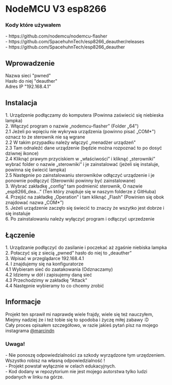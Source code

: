 <h1>NodeMCU V3 esp8266</h1>
<h3>Kody które używałem</h3>
- https://github.com/nodemcu/nodemcu-flasher
<div></div>
- https://github.com/SpacehuhnTech/esp8266_deauther/releases
<div></div>
- https://github.com/SpacehuhnTech/esp8266_deauther
<h2>Wprowadzenie</h2>
Nazwa sieci "pwned"
<div></div>
Hasło do niej "deauther"
<div></div>
Adres IP "192.168.4.1"
<h2>Instalacja</h2>
1. Urządzenie podłączamy do komputera (Powinna zaświecić się niebieska lampka)
<div></div>
2. Włączyć program o nazwie „nodemcu-flasher” (Folder „64")
<div></div>
2.1 Jeżeli po wpięciu nie wykrywa urządzenia (powinno pisać „COM*") oznacz to że sterownik nie są wgrane
<div></div>
2.2 W takim przypadku należy włączyć „menadżer urządzeń"
<div></div>
2.3 Tam odnaleźć dane urządzenie (będzie można rozpoznać to po dosyć dziwnej ikonce)
<div></div>
2.4 Kliknąć prawym przyciskiem w „właściwości” i kliknąć „sterowniki” wybrać folder o nazwie „sterowniki” i je zainstalować (jeżeli się instaluje, powinna się świecić lampka)
<div></div>
2.5 Następnie po zainstalowaniu sterowników odłączyć urządzenie i je ponownie podłączyć (Sterowniki powinny być zainstalowane)
<div></div>
3. Wybrać zakładkę „config” tam podmienić sterownik, O nazwie „esp8266_dea…” (Ten który znajduje się w naszym folderze z GitHuba)
<div></div>
4. Przejść na zakładkę „Operation” i tam kliknąć „Flash” (Powinien się obok znajdować nazwa „COM*”)
<div></div>
5. Jeżeli urządzenie zaczęło się świecić to znaczy że wszytko jest dobrze i się instaluje
<div></div>
6. Po zainstalowaniu należy wyłączyć program i odłączyć uprzedzenie
<h2>Łączenie</h2>
1. Urządzanie podłączyć do zasilanie i poczekać aż zgaśnie niebiska lampka
<div></div>
2. Połaczyć się z siecią „pwned” hasło do niej to „deauther”
<div></div>
3. Wpisać w przeglądarce 192.168.4.1
<div></div>
4. I znajdujemy się na konfiguratorze
<div></div>
4.1 Wybieram sieć do zaatakowania (Odznaczamy)
<div></div>
4.2 Idziemy w dół i zapisujemy daną sieć
<div></div>
4.3 Przechodzimy w zakładkę "Attack"
<div></div>
4.4 Następnie wybieramy to co chcemy zrobić
<h2>Informacje</h2>
Projekt ten sprawił mi naprawdę wiele frajdy, wiele się też nauczyłem, Miejmy nadziej że i też tobie się to spodoba i życzę miłej zabawy :D
<div></div>
Cały proces opisałem szczegółowo, w razie jakieś pytań pisz na mojego instagrama <a href= "https://www.instagram.com/marcindn/" target="#">@marcindn</a>
<div></div>
<h3>Uwaga!</h3>
<div></div>
- Nie ponoszę odpowiedzialności za szkody wyrządzone tym urzędzeniem. Wszystko robisz na własną odpowiedzialność !
<div></div>
- Projekt powstał wyłącznie w celach edukacyjnych.
<div></div>
- Kod dodany w repozytorium nie jest mojego autorstwa tylko ludzi podanych w linku na górze.
